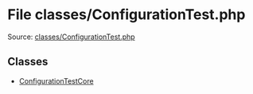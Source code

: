 File classes/ConfigurationTest.php
=========

Source: [classes/ConfigurationTest.php](https://github.com/PrestaShop/PrestaShop/blob/1.5.1.0/classes/ConfigurationTest.php)


Classes
-------

* [ConfigurationTestCore](class.ConfigurationTestCore.md)

